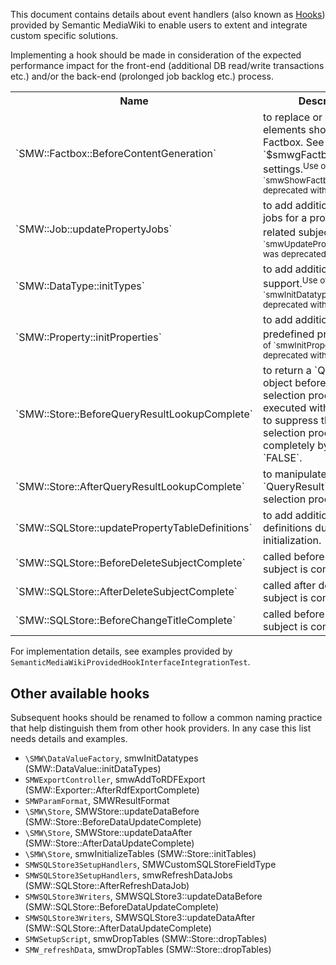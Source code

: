 This document contains details about event handlers (also known as [Hooks][hooks]) provided by Semantic MediaWiki to enable users to extent and integrate custom specific solutions.

Implementing a hook should be made in consideration of the expected performance impact for the front-end (additional DB read/write transactions etc.) and/or the back-end (prolonged job backlog etc.) process.

<table>
	<tr>
		<th>Name</th>
		<th width="70%">Description</th>
		<th>Since</th>
	</tr>
	<tr>
		<td>`SMW::Factbox::BeforeContentGeneration`</td>
		<td>to replace or amend text elements shown in a Factbox. See also `$smwgFactboxUseCache` settings.<sup>Use of `smwShowFactbox` was deprecated with 1.9</sup></td>
		<td>1.9</td>
	</tr>
	<tr>
		<td>`SMW::Job::updatePropertyJobs`</td>
		<td>to add additional update jobs for a property and related subjects.<sup>Use of `smwUpdatePropertySubjects` was deprecated with 1.9</sup></td>
		<td>1.9</td>
	</tr>
	<tr>
		<td>`SMW::DataType::initTypes`</td>
		<td>to add additional DataType support.<sup>Use of `smwInitDatatypes` was deprecated with 1.9</sup></td>
		<td>1.9</td>
	</tr>
	<tr>
		<td>`SMW::Property::initProperties`</td>
		<td>to add additional predefined properties.<sup>Use of `smwInitProperties` was deprecated with 2.1</sup></td>
		<td>2.1</td>
	</tr>
	<tr>
		<td>`SMW::Store::BeforeQueryResultLookupComplete`</td>
		<td>to return a `QueryResult` object before the standard selection process is executed with the power to suppress the standard selection process completely by returning `FALSE`.</td>
		<td>2.1</sup></td>
	</tr>
	<tr>
		<td>`SMW::Store::AfterQueryResultLookupComplete`</td>
		<td>to manipulate a `QueryResult` after the selection process.</td>
		<td>2.1</sup></td>
	</tr>
	<tr>
		<td>`SMW::SQLStore::updatePropertyTableDefinitions`</td>
		<td>to add additional table definitions during initialization.</td>
		<td>1.9</sup></td>
	</tr>
	<tr>
		<td>`SMW::SQLStore::BeforeDeleteSubjectComplete`</td>
		<td>called before deletion of a subject is completed</td>
		<td>2.1</sup></td>
	</tr>
	<tr>
		<td>`SMW::SQLStore::AfterDeleteSubjectComplete`</td>
		<td>called after deletion of a subject is completed.</td>
		<td>2.1</sup></td>
	</tr>
	<tr>
		<td>`SMW::SQLStore::BeforeChangeTitleComplete`</td>
		<td>called before change to a subject is completed.</td>
		<td>2.1</sup></td>
	</tr>
</table>

For implementation details, see examples provided by `SemanticMediaWikiProvidedHookInterfaceIntegrationTest`.

## Other available hooks

Subsequent hooks should be renamed to follow a common naming practice that help distinguish them from other hook providers. In any case this list needs details and examples.

* `\SMW\DataValueFactory`, smwInitDatatypes (SMW::DataValue::initDataTypes)
* `SMWExportController`, smwAddToRDFExport (SMW::Exporter::AfterRdfExportComplete)
* `SMWParamFormat`, SMWResultFormat
* `\SMW\Store`, SMWStore::updateDataBefore (SMW::Store::BeforeDataUpdateComplete)
* `\SMW\Store`, SMWStore::updateDataAfter (SMW::Store::AfterDataUpdateComplete)
* `\SMW\Store`, smwInitializeTables (SMW::Store::initTables)
* `SMWSQLStore3SetupHandlers`, SMWCustomSQLStoreFieldType
* `SMWSQLStore3SetupHandlers`, smwRefreshDataJobs (SMW::SQLStore::AfterRefreshDataJob)
* `SMWSQLStore3Writers`, SMWSQLStore3::updateDataBefore (SMW::SQLStore::BeforeDataUpdateComplete)
* `SMWSQLStore3Writers`, SMWSQLStore3::updateDataAfter (SMW::SQLStore::AfterDataUpdateComplete)
* `SMWSetupScript`, smwDropTables (SMW::Store::dropTables)
* `SMW_refreshData`, smwDropTables (SMW::Store::dropTables)

[hooks]: https://www.mediawiki.org/wiki/Hooks "Manual:Hooks"

